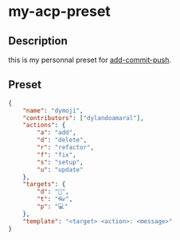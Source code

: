 # my-acp-preset

## Description

this is my personnal preset for [add-commit-push](https://github.com/dylandoamaral/add-commit-push).

## Preset

```json
{
    "name": "dymoji",
    "contributors": ["dylandoamaral"],
    "actions": {
        "a": "add",
        "d": "delete",
        "r": "refactor",
        "f": "fix",
        "s": "setup",
        "u": "update"
    },
    "targets": {
        "d": "📕",
        "t": "👓",
        "p": "💻"
    },
    "template": "<target> <action>: <message>"
}
```